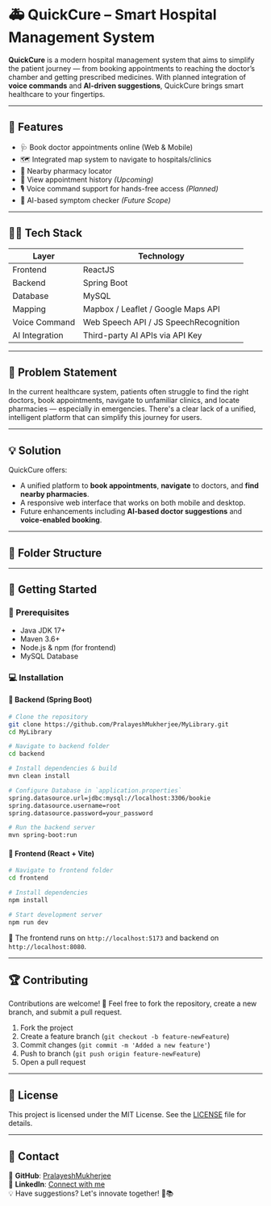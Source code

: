 # 🚑 QuickCure – Smart Hospital Management System

**QuickCure** is a modern hospital management system that aims to simplify the patient journey — from booking appointments to reaching the doctor’s chamber and getting prescribed medicines. With planned integration of **voice commands** and **AI-driven suggestions**, QuickCure brings smart healthcare to your fingertips.

---

## 📌 Features

- 🩺 Book doctor appointments online (Web & Mobile)
- 🗺 Integrated map system to navigate to hospitals/clinics
- 💊 Nearby pharmacy locator
- 📜 View appointment history *(Upcoming)*
- 🎙 Voice command support for hands-free access *(Planned)*
- 🤖 AI-based symptom checker *(Future Scope)*

---

## 🧑‍💻 Tech Stack

| Layer         | Technology                      |
|---------------|----------------------------------|
| Frontend      | ReactJS                         |
| Backend       | Spring Boot                     |
| Database      | MySQL                           |
| Mapping       | Mapbox / Leaflet / Google Maps API |
| Voice Command | Web Speech API / JS SpeechRecognition |
| AI Integration| Third-party AI APIs via API Key |

---

## 🎯 Problem Statement

In the current healthcare system, patients often struggle to find the right doctors, book appointments, navigate to unfamiliar clinics, and locate pharmacies — especially in emergencies. There's a clear lack of a unified, intelligent platform that can simplify this journey for users.

---

## 💡 Solution

QuickCure offers:

- A unified platform to **book appointments**, **navigate** to doctors, and **find nearby pharmacies**.
- A responsive web interface that works on both mobile and desktop.
- Future enhancements including **AI-based doctor suggestions** and **voice-enabled booking**.

---

## 📂 Folder Structure


---

## 🚀 Getting Started

### 🔧 Prerequisites
- Java JDK 17+
- Maven 3.6+
- Node.js & npm (for frontend)
- MySQL Database

### 💻 Installation

#### 🔹 Backend (Spring Boot)
```bash
# Clone the repository
git clone https://github.com/PralayeshMukherjee/MyLibrary.git
cd MyLibrary

# Navigate to backend folder
cd backend

# Install dependencies & build
mvn clean install

# Configure Database in `application.properties`
spring.datasource.url=jdbc:mysql://localhost:3306/bookie
spring.datasource.username=root
spring.datasource.password=your_password

# Run the backend server
mvn spring-boot:run
```

#### 🔹 Frontend (React + Vite)
```bash
# Navigate to frontend folder
cd frontend

# Install dependencies
npm install

# Start development server
npm run dev
```

📌 The frontend runs on `http://localhost:5173` and backend on `http://localhost:8080`.

---

## 🏆 Contributing

Contributions are welcome! 🎉 Feel free to fork the repository, create a new branch, and submit a pull request.

1. Fork the project
2. Create a feature branch (`git checkout -b feature-newFeature`)
3. Commit changes (`git commit -m 'Added a new feature'`)
4. Push to branch (`git push origin feature-newFeature`)
5. Open a pull request

---

## 📝 License
This project is licensed under the MIT License. See the [LICENSE](LICENSE) file for details.

---

## 📩 Contact
🔗 **GitHub**: [PralayeshMukherjee](https://github.com/PralayeshMukherjee)  
🔗 **LinkedIn**: [Connect with me](https://www.linkedin.com/in/pralayesh-mukherjee-756a8b276/)  
💡 Have suggestions? Let's innovate together! 🚀📚

